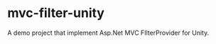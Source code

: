 mvc-filter-unity
================

A demo project that implement Asp.Net MVC FIlterProvider for Unity.